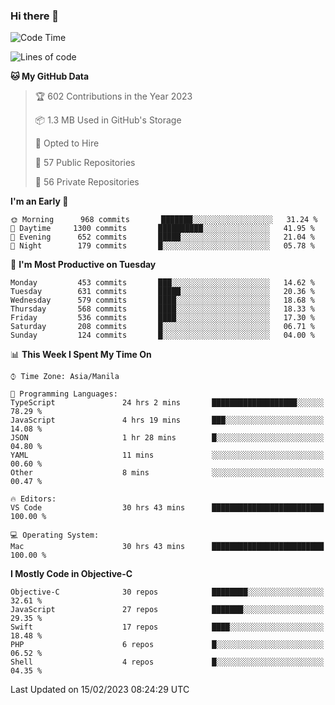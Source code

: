 ### Hi there 👋

<!--START_SECTION:waka-->
![Code Time](http://img.shields.io/badge/Code%20Time-3%2C643%20hrs%2041%20mins-blue)

![Lines of code](https://img.shields.io/badge/From%20Hello%20World%20I%27ve%20Written-2%20Million%20lines%20of%20code-blue)

**🐱 My GitHub Data** 

> 🏆 602 Contributions in the Year 2023
 > 
> 📦 1.3 MB Used in GitHub's Storage 
 > 
> 💼 Opted to Hire
 > 
> 📜 57 Public Repositories 
 > 
> 🔑 56 Private Repositories  
 > 
**I'm an Early 🐤** 

```text
🌞 Morning      968 commits       ███████░░░░░░░░░░░░░░░░░░   31.24 % 
🌆 Daytime     1300 commits       ██████████░░░░░░░░░░░░░░░   41.95 % 
🌃 Evening      652 commits       █████░░░░░░░░░░░░░░░░░░░░   21.04 % 
🌙 Night        179 commits       █░░░░░░░░░░░░░░░░░░░░░░░░   05.78 % 

```
📅 **I'm Most Productive on Tuesday** 

```text
Monday         453 commits       ███░░░░░░░░░░░░░░░░░░░░░░   14.62 % 
Tuesday        631 commits       █████░░░░░░░░░░░░░░░░░░░░   20.36 % 
Wednesday      579 commits       ████░░░░░░░░░░░░░░░░░░░░░   18.68 % 
Thursday       568 commits       ████░░░░░░░░░░░░░░░░░░░░░   18.33 % 
Friday         536 commits       ████░░░░░░░░░░░░░░░░░░░░░   17.30 % 
Saturday       208 commits       █░░░░░░░░░░░░░░░░░░░░░░░░   06.71 % 
Sunday         124 commits       █░░░░░░░░░░░░░░░░░░░░░░░░   04.00 % 

```


📊 **This Week I Spent My Time On** 

```text
⌚︎ Time Zone: Asia/Manila

💬 Programming Languages: 
TypeScript               24 hrs 2 mins       ███████████████████░░░░░░   78.29 % 
JavaScript               4 hrs 19 mins       ███░░░░░░░░░░░░░░░░░░░░░░   14.08 % 
JSON                     1 hr 28 mins        █░░░░░░░░░░░░░░░░░░░░░░░░   04.80 % 
YAML                     11 mins             ░░░░░░░░░░░░░░░░░░░░░░░░░   00.60 % 
Other                    8 mins              ░░░░░░░░░░░░░░░░░░░░░░░░░   00.47 % 

🔥 Editors: 
VS Code                  30 hrs 43 mins      █████████████████████████   100.00 % 

💻 Operating System: 
Mac                      30 hrs 43 mins      █████████████████████████   100.00 % 

```

**I Mostly Code in Objective-C** 

```text
Objective-C              30 repos            ████████░░░░░░░░░░░░░░░░░   32.61 % 
JavaScript               27 repos            ███████░░░░░░░░░░░░░░░░░░   29.35 % 
Swift                    17 repos            ████░░░░░░░░░░░░░░░░░░░░░   18.48 % 
PHP                      6 repos             █░░░░░░░░░░░░░░░░░░░░░░░░   06.52 % 
Shell                    4 repos             █░░░░░░░░░░░░░░░░░░░░░░░░   04.35 % 

```



 Last Updated on 15/02/2023 08:24:29 UTC
<!--END_SECTION:waka-->


<!--
**rad182/rad182** is a ✨ _special_ ✨ repository because its `README.md` (this file) appears on your GitHub profile.

Here are some ideas to get you started:

- 🔭 I’m currently working on ...
- 🌱 I’m currently learning ...
- 👯 I’m looking to collaborate on ...
- 🤔 I’m looking for help with ...
- 💬 Ask me about ...
- 📫 How to reach me: ...
- 😄 Pronouns: ...
- ⚡ Fun fact: ...
-->
